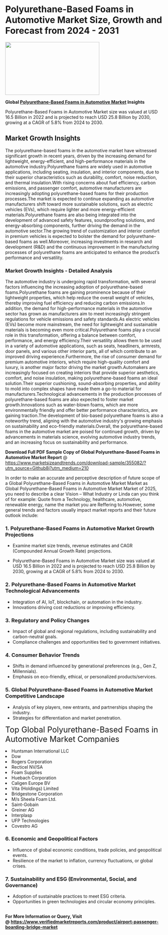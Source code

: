 <H1>Polyurethane-Based Foams in Automotive Market Size, Growth and Forecast from 2024 - 2031</H1><img class="aligncenter size-medium wp-image-584254" src="https://thirdeyenews.in/wp-content/uploads/2024/09/Global-Market-Research-300x168.jpeg" alt="" width="300" height="168" /><p><strong>Global&nbsp;<a href="https://www.marketsizeandtrends.com/download-sample/355082/?utm_source=Github8j?utm_medium=210">Polyurethane-Based Foams in Automotive Market</a> Insights</strong></p><p>Polyurethane-Based Foams in Automotive Market size was valued at USD 16.5 Billion in 2022 and is projected to reach USD 25.8 Billion by 2030, growing at a CAGR of 5.8% from 2024 to 2030.</p><p><h2>Market Growth Insights</h2> The polyurethane-based foams in the automotive market have witnessed significant growth in recent years, driven by the increasing demand for lightweight, energy-efficient, and high-performance materials in the automotive industry.Polyurethane foams are widely used in automotive applications, including seating, insulation, and interior components, due to their superior characteristics such as durability, comfort, noise reduction, and thermal insulation.With rising concerns about fuel efficiency, carbon emissions, and passenger comfort, automotive manufacturers are increasingly adopting polyurethane-based foams for their production processes.The market is expected to continue expanding as automotive manufacturers shift toward more sustainable solutions, such as electric vehicles (EVs), which require lighter and more energy-efficient materials.Polyurethane foams are also being integrated into the development of advanced safety features, soundproofing solutions, and energy-absorbing components, further driving the demand in the automotive sector.The growing trend of customization and interior comfort in premium vehicles is expected to bolster the demand for polyurethane-based foams as well.Moreover, increasing investments in research and development (R&D) and the continuous improvement in the manufacturing processes of polyurethane foams are anticipated to enhance the product’s performance and versatility. <h3>Market Growth Insights - Detailed Analysis</h3> The automotive industry is undergoing rapid transformation, with several factors influencing the increasing adoption of polyurethane-based foams.Polyurethane foams are gaining prominence because of their lightweight properties, which help reduce the overall weight of vehicles, thereby improving fuel efficiency and reducing carbon emissions.In addition, the demand for high-performance materials in the automotive sector has grown as manufacturers aim to meet increasingly stringent regulations for vehicle emissions and safety standards.As electric vehicles (EVs) become more mainstream, the need for lightweight and sustainable materials is becoming even more critical.Polyurethane foams play a crucial role in this transformation, offering a balance between comfort, performance, and energy efficiency.Their versatility allows them to be used in a variety of automotive applications, such as seats, headliners, armrests, door panels, and various other interior parts, all of which contribute to an improved driving experience.Furthermore, the rise of consumer demand for premium automotive interiors, which require high-quality comfort and luxury, is another major factor driving the market growth.Automakers are increasingly focused on creating interiors that provide superior aesthetics, comfort, and noise insulation, making polyurethane-based foams an ideal solution.Their superior cushioning, sound-absorbing properties, and ability to mold into complex shapes have made them a go-to material for manufacturers.Technological advancements in the production processes of polyurethane-based foams are also expected to foster market growth.Innovations such as water-blown foams, which are more environmentally friendly and offer better performance characteristics, are gaining traction.The development of bio-based polyurethane foams is also a noteworthy trend, aligning with the automotive industry's growing emphasis on sustainability and eco-friendly materials.Overall, the polyurethane-based foams in the automotive market are poised for continued growth, driven by advancements in materials science, evolving automotive industry trends, and an increasing focus on sustainability and performance.</p><p><span class=""><strong>Download Full PDF Sample Copy of Global Polyurethane-Based Foams in Automotive Market Report</strong> @ <a href="https://www.marketsizeandtrends.com/download-sample/355082/?utm_source=Github8j?utm_medium=210" target="_blank">https://www.marketsizeandtrends.com/download-sample/355082/?utm_source=Github8j?utm_medium=210</a></span></p><p>In order to make an accurate and perceptive description of future scope of a Global&nbsp;Polyurethane-Based Foams in Automotive Market Market as Global&nbsp;Polyurethane-Based Foams in Automotive Market Market of 2025, you need to describe a clear Vision &ndash; What Industry or Linda can you think of for example: Quote from a Technology, healthcare, automotive, renewable energy, name the market you are Reffering to.However, some general trends and factors usually impact market reports and their future outlook include:</p><h3>1.&nbsp;<strong>Polyurethane-Based Foams in Automotive Market Growth Projections</strong></h3><ul><li>Examine market size trends, revenue estimates and CAGR (Compounded Annual Growth Rate) projections.</li><li><p>Polyurethane-Based Foams in Automotive Market size was valued at USD 16.5 Billion in 2022 and is projected to reach USD 25.8 Billion by 2030, growing at a CAGR of 5.8% from 2024 to 2030.</p></li></ul><h3>2.&nbsp;<strong>Polyurethane-Based Foams in Automotive Market Technological Advancements</strong></h3><ul><li>Integration of AI, IoT, blockchain, or automation in the industry.</li><li>Innovations driving cost reductions or improving efficiency.</li></ul><h3>3.&nbsp;<strong>Regulatory and Policy Changes</strong></h3><ul><li>Impact of global and regional regulations, including sustainability and carbon-neutral goals.</li><li>Compliance challenges and opportunities tied to government initiatives.</li></ul><h3>4.&nbsp;<strong>Consumer Behavior Trends</strong></h3><ul><li>Shifts in demand influenced by generational preferences (e.g., Gen Z, Millennials).</li><li>Emphasis on eco-friendly, ethical, or personalized products/services.</li></ul><h3>5.&nbsp;<strong>Global Polyurethane-Based Foams in Automotive Market Competitive Landscape</strong></h3><ul><li>Analysis of key players, new entrants, and partnerships shaping the industry.</li><li>Strategies for differentiation and market penetration.</li></ul><p data-pm-slice="1 1 []"><span style="color: inherit; font-family: inherit; font-size: 25px;">Top Global Polyurethane-Based Foams in Automotive Market Companies</span></p><div class="" data-test-id=""><p><li>Huntsman International LLC</li><li> Dow</li><li> Rogers Corporation</li><li> Recticel NV/SA</li><li> Foam Supplies</li><li> Huebach Corporation</li><li> Caligen Europe BV</li><li> Vita (Holdings) Limited</li><li> Bridgestone Corporation</li><li> M/s Sheela Foam Ltd.</li><li> Saint-Gobain</li><li> Greiner AG</li><li> Interplasp</li><li> UFP Technologies</li><li> Covestro AG</li></p></div><h3>6.&nbsp;<strong>Economic and Geopolitical Factors</strong></h3><ul><li>Influence of global economic conditions, trade policies, and geopolitical events.</li><li>Resilience of the market to inflation, currency fluctuations, or global crises.</li></ul><h3>7.&nbsp;<strong>Sustainability and ESG (Environmental, Social, and Governance)</strong></h3><ul><li>Adoption of sustainable practices to meet ESG criteria.</li><li>Opportunities in green technologies and circular economy principles.</li></ul><h2><strong style="font-size: 14px;">For More Information or Query, Visit @&nbsp;</strong><a style="background-color: #ffffff; font-size: 14px;" href="https://www.marketsizeandtrends.com/report/polyurethane-based-foams-in-automotive-market/" target="_blank">https://www.verifiedmarketreports.com/product/airport-passenger-boarding-bridge-market</a></h2>